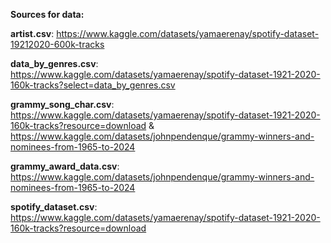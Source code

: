 **Sources for data:**

**artist.csv**: https://www.kaggle.com/datasets/yamaerenay/spotify-dataset-19212020-600k-tracks

**data_by_genres.csv**:  https://www.kaggle.com/datasets/yamaerenay/spotify-dataset-1921-2020-160k-tracks?select=data_by_genres.csv

**grammy_song_char.csv**: https://www.kaggle.com/datasets/yamaerenay/spotify-dataset-1921-2020-160k-tracks?resource=download & https://www.kaggle.com/datasets/johnpendenque/grammy-winners-and-nominees-from-1965-to-2024

**grammy_award_data.csv**: https://www.kaggle.com/datasets/johnpendenque/grammy-winners-and-nominees-from-1965-to-2024

**spotify_dataset.csv**: https://www.kaggle.com/datasets/yamaerenay/spotify-dataset-1921-2020-160k-tracks?resource=download